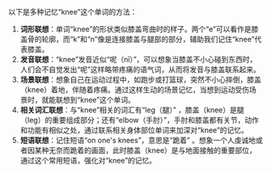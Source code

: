 以下是多种记忆“knee”这个单词的方法：
1. **词形联想**：单词“knee”的形状类似膝盖弯曲时的样子。两个“e”可以看作是膝盖骨的轮廓，而“k”和“n”像是连接膝盖与腿部的部分，辅助我们记住“knee”代表膝盖。
2. **发音联想**：“knee”发音近似“呢（nī）”，可以想象当膝盖不小心碰到东西时，人们会不自觉发出“呢”这样略带疼痛的语气词，从而将发音与膝盖联系起来。
3. **场景联想**：想象自己在运动过程中，如跑步或打篮球，突然不小心摔倒，膝盖（knee）着地，伴随着疼痛。通过这样生动的场景记忆，当想到运动受伤场景时，就能联想到“knee”这个单词。 
4. **相关词汇联想**：与“knee”相关的词汇有“leg（腿）” ，膝盖（knee）是腿（leg）的重要组成部分；还有“elbow（手肘）”，手肘和膝盖都有关节，动作和功能有相似之处，通过联系相关身体部位单词来加深对“knee”的记忆。 
5. **短语联想**：记住短语“on one's knees”，意思是“跪着” 。想象一个人虔诚地或者因某种无奈而跪着的画面，此时膝盖（knee）是与地面接触的重要部位，通过这个常用短语，强化对“knee”的记忆。 